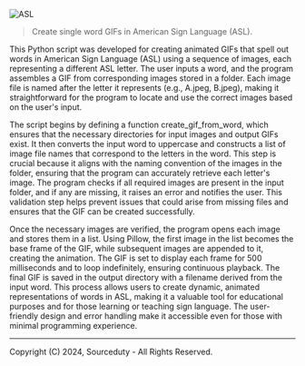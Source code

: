 ![ASL](https://github.com/sourceduty/ASL_GIF_Maker/assets/123030236/8ed1ee06-8fe4-4f88-8040-51e8bec1caab)

> Create single word GIFs in American Sign Language (ASL).

This Python script was developed for creating animated GIFs that spell out words in American Sign Language (ASL) using a sequence of images, each representing a different ASL letter. The user inputs a word, and the program assembles a GIF from corresponding images stored in a folder. Each image file is named after the letter it represents (e.g., A.jpeg, B.jpeg), making it straightforward for the program to locate and use the correct images based on the user's input.

The script begins by defining a function create_gif_from_word, which ensures that the necessary directories for input images and output GIFs exist. It then converts the input word to uppercase and constructs a list of image file names that correspond to the letters in the word. This step is crucial because it aligns with the naming convention of the images in the folder, ensuring that the program can accurately retrieve each letter's image. The program checks if all required images are present in the input folder, and if any are missing, it raises an error and notifies the user. This validation step helps prevent issues that could arise from missing files and ensures that the GIF can be created successfully.

Once the necessary images are verified, the program opens each image and stores them in a list. Using Pillow, the first image in the list becomes the base frame of the GIF, while subsequent images are appended to it, creating the animation. The GIF is set to display each frame for 500 milliseconds and to loop indefinitely, ensuring continuous playback. The final GIF is saved in the output directory with a filename derived from the input word. This process allows users to create dynamic, animated representations of words in ASL, making it a valuable tool for educational purposes and for those learning or teaching sign language. The user-friendly design and error handling make it accessible even for those with minimal programming experience.

***
Copyright (C) 2024, Sourceduty - All Rights Reserved.
